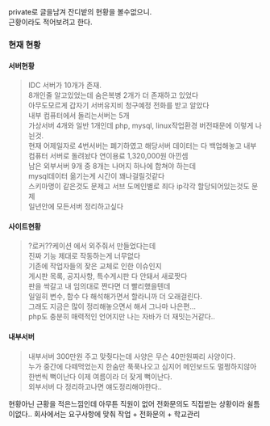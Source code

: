 private로 글을남겨 잔디밭의 현황을 볼수없으니.  
근황이라도 적어보려고 한다.  

### 현재 현황

#### 서버현황
> IDC 서버가 10개가 존재.  
> 8개인줄 알고있었는데 숨은복병 2개가 더 존재하고 있었다  
> 아무도모르게 갑자기 서버유지비 청구예정 전화를 받고 알았다  
> 내부 컴퓨터에서 돌리는서버는 5개  
> 가상서버 4개와 일반 1개인데 php, mysql, linux작업환경 버전때문에 이렇게 나뉜것.  
> 현재 어제일자로 4번서버는 폐기하였고 해당서버 데이터는 다 백업해놓고 내부컴퓨터 서버로 돌려놨다 연이용료 1,320,000원 아낀셈  
> 남은 외부서버 9개 중 8개는 나머지 하나에 합쳐야 하는데  
> mysql데이터 옮기는게 시간이 꽤나걸릴것같다  
> 스키마명이 같은것도 문제고 서브 도메인별로 죄다 ip각각 할당되어있는것도 문제  
> 일년안에 모든서버 정리하고싶다


#### 사이트현황
> ?로커??케이션 에서 외주줘서 만들었다는데  
> 진짜 기능 제대로 작동하는게 너무없다  
> 기존에 작업자들의 잦은 교체로 인한 이슈인지  
> 게시판 목록, 공지사항, 특수게시판 다 안돼서 새로짯다  
> 판을 싹갈고 내 임의대로 짠다면 더 빨리했을텐데  
> 일일히 변수, 함수 다 해석해가면서 할라니까 더 오래걸린다.  
> 그래도 지금은 많이 정리해놓으면서 해서 그나마 나은편...  
> php도 충분히 매력적인 언어지만 나는 자바가 더 재밋는거같다..  


#### 내부서버
>내부서버 300만원 주고 맞췃다는데 사양은 무슨 40만원짜리 사양이다.  
>누가 중간에 다떼먹었는지 한숨만 푹푹나오고 심지어 메인보드도 멀쩡하지않아  
>한번씩 뻑이난다 이제 여름이라 더 잦게 뻑이난다.  
>외부서버 다 정리하고나면 얘도정리해야한다..

현황아닌 근황을 적은느낌인데 아무튼  직원이 없어 전화문의도 직접받는 상황이라 쉴틈이없다.. 회사에서는 요구사항에 맞춰 작업 + 전화문의 + 학교관리 
